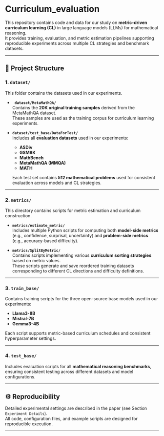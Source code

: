 # Curriculum_evaluation

This repository contains code and data for our study on **metric-driven curriculum learning (CL)** in large language models (LLMs) for mathematical reasoning.  
It provides training, evaluation, and metric estimation pipelines supporting reproducible experiments across multiple CL strategies and benchmark datasets.

---

## 📂 Project Structure

### 1. `dataset/`
This folder contains the datasets used in our experiments.

- **` dataset/MetaMathQA/`**  
  Contains the **20K original training samples** derived from the MetaMathQA dataset.  
  These samples are used as the training corpus for curriculum learning experiments.

- **`dataset/test_base/DataForTest/`**  
  Includes all **evaluation datasets** used in our experiments:
  - **ASDiv**
  - **GSM8K**
  - **MathBench**
  - **MetaMathQA (MMQA)**
  - **MATH**

  Each test set contains **512 mathematical problems** used for consistent evaluation across models and CL strategies.

---

### 2. `metrics/`
This directory contains scripts for metric estimation and curriculum construction.

- **`metrics/estimate_metric/`**  
  Includes multiple Python scripts for computing both **model-side metrics** (e.g., confidence, surprisal, uncertainty) and **problem-side metrics** (e.g., accuracy-based difficulty).

- **`metrics/SplitByMetric/`**  
  Contains scripts implementing various **curriculum sorting strategies** based on metric values.  
  These scripts generate and save reordered training datasets corresponding to different CL directions and difficulty definitions.

---

### 3. `train_base/`
Contains training scripts for the three open-source base models used in our experiments:
- **Llama3-8B**
- **Mistral-7B**
- **Gemma3-4B**

Each script supports metric-based curriculum schedules and consistent hyperparameter settings.

---

### 4. `test_base/`
Includes evaluation scripts for all **mathematical reasoning benchmarks**, ensuring consistent testing across different datasets and model configurations.

---

## ⚙️ Reproducibility

Detailed experimental settings are described in the paper (see Section `Experiment Details`).  
All code, configuration files, and example scripts are designed for reproducible execution.

---


